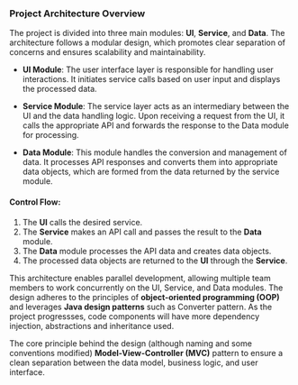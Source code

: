 ### Project Architecture Overview

The project is divided into three main modules: **UI**, **Service**, and **Data**. The architecture follows a modular design, which promotes clear separation of concerns and ensures scalability and maintainability.

- **UI Module**: The user interface layer is responsible for handling user interactions. It initiates service calls based on user input and displays the processed data.

- **Service Module**: The service layer acts as an intermediary between the UI and the data handling logic. Upon receiving a request from the UI, it calls the appropriate API and forwards the response to the Data module for processing.

- **Data Module**: This module handles the conversion and management of data. It processes API responses and converts them into appropriate data objects, which are formed from the data returned by the service module.

#### Control Flow:
1. The **UI** calls the desired service.
2. The **Service** makes an API call and passes the result to the **Data** module.
3. The **Data** module processes the API data and creates data objects.
4. The processed data objects are returned to the **UI** through the **Service**.

This architecture enables parallel development, allowing multiple team members to work concurrently on the UI, Service, and Data modules. The design adheres to the principles of **object-oriented programming (OOP)** and leverages **Java design patterns** such as Converter pattern. As the project progressses, code components will have more dependency injection, abstractions and inheritance used.

The core principle behind the design (although naming and some conventions modified) **Model-View-Controller (MVC)** pattern to ensure a clean separation between the data model, business logic, and user interface.

